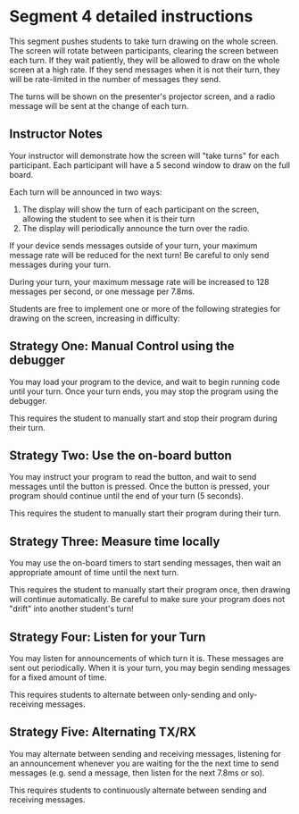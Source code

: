 # Segment 4 detailed instructions

This segment pushes students to take turn drawing on the whole screen. The screen will rotate between participants, clearing the screen between each turn. If they wait patiently, they will be allowed to draw on the whole screen at a high rate. If they send messages when it is not their turn, they will be rate-limited in the number of messages they send.

The turns will be shown on the presenter's projector screen, and a radio message will be sent at the change of each turn.

## Instructor Notes

Your instructor will demonstrate how the screen will "take turns" for each participant. Each participant will have a 5 second window to draw on the full board.

Each turn will be announced in two ways:

1. The display will show the turn of each participant on the screen, allowing the student to see when it is their turn
2. The display will periodically announce the turn over the radio.

If your device sends messages outside of your turn, your maximum message rate will be reduced for the next turn! Be careful to only send messages during your turn.

During your turn, your maximum message rate will be increased to 128 messages per second, or one message per 7.8ms.

Students are free to implement one or more of the following strategies for drawing on the screen, increasing in difficulty:

## Strategy One: Manual Control using the debugger

You may load your program to the device, and wait to begin running code until your turn. Once your turn ends, you may stop the program using the debugger.

This requires the student to manually start and stop their program during their turn.

## Strategy Two: Use the on-board button

You may instruct your program to read the button, and wait to send messages until the button is pressed. Once the button is pressed, your program should continue until the end of your turn (5 seconds).

This requires the student to manually start their program during their turn.

## Strategy Three: Measure time locally

You may use the on-board timers to start sending messages, then wait an appropriate amount of time until the next turn.

This requires the student to manually start their program once, then drawing will continue automatically. Be careful to make sure your program does not "drift" into another student's turn!

## Strategy Four: Listen for your Turn

You may listen for announcements of which turn it is. These messages are sent out periodically. When it is your turn, you may begin sending messages for a fixed amount of time.

This requires students to alternate between only-sending and only-receiving messages.

## Strategy Five: Alternating TX/RX

You may alternate between sending and receiving messages, listening for an announcement whenever you are waiting for the the next time to send messages (e.g. send a message, then listen for the next 7.8ms or so).

This requires students to continuously alternate between sending and receiving messages.
